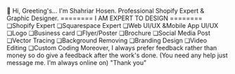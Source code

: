 👋 Hi, Greeting's...
I'm Shahriar Hosen. Professional Shopify Expert & Graphic Designer.
======== I AM EXPERT TO DESIGN ========
❏Shopify Expert
❏Squarespace Expert
❏Web UI/UX &Mobile App UI/UX
❏Logo
❏Business card
❏Flyer/Poster
❏Brochure
❏Social Media Post
❏Vector Tracing
❏Background Removing
❏Branding Design
❏Video Editing
❏Custom Coding
Moreover, I always prefer feedback rather than money so do give a feedback after the work's done. (You need any help just message me. I'm always online on) "Thank you"
